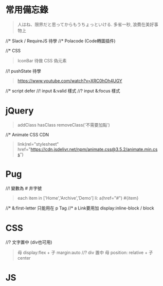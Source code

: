 # 常用備忘錄
> 人はね、限界だと思ってからもうちょっといける.
> 多省一秒‚ 浪費在美好事物上

//* Slack / RequireJS 待學
//* Polacode (Code轉圖插件)

//* CSS 
> IconBar 待做
> CSS 偽元素

//! pushState 待學
> https://www.youtube.com/watch?v=XRC0hOh4UGY

//* script defer 
//! input &:valid 樣式
//? input &:focus 樣式

# jQuery
> addClass hasClass removeClass('不需要加點')

//* Animate CSS CDN
> link(rel="stylesheet" href="https://cdn.jsdelivr.net/npm/animate.css@3.5.2/animate.min.css")

# Pug
//! 變數為 # 井字號
> each item in ['Home','Archive','Demo']
> li: a(href="#") #{item}

//* &:first-letter 只能用在 p Tag
//* a Link要用加 display:inline-block / block

# CSS
//? 文字置中 (div也可用)
> 母 display:flex + 子 margin:auto
//? div 置中
> 母 position: relative + 子 center

# JS
